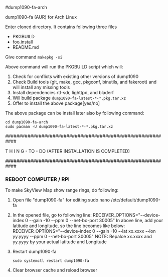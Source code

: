 #dump1090-fa-arch

dump1090-fa (AUR) for Arch Linux

Enter cloned directory. It contains following three files
- PKGBUILD
- foo.install
- README.md

Give command `makepkg -si `

Above command will run the PKGBUILD script which will: 

1. Check for conflicts with existing other versions of dump1090
2. Check Build tools (git, make, gcc, pkgconf, binutils, and fakeroot) and will install any missing tools 
3. Install dependencies rtl-sdr, lighttpd, and bladerf
4. Will build package `dump1090-fa-latest-*-*.pkg.tar.xz`
5. Offer to install the above package[yes/no]

The above package can be install later also by following command:
```
cd dump1090-fa-arch 
sudo pacman -U dump1090-fa-latest-*-*.pkg.tar.xz
```
############################################################

  T H I N G - TO -  DO (AFTER INSTALLATION IS COMPLETED)
  
############################################################

### REBOOT COMPUTER / RPI


To make SkyView Map show range rings, do following:

1. Open file "dump1090-fa" for editing
    sudo nano  /etc/default/dump1090-fa

2. In the opened file, go to following line:
    RECEIVER_OPTIONS="--device-index 0 --gain -10 --ppm 0 --net-bo-port 30005"
    In above line, add your latitude and longitude, so the line becomes like below:
    RECEIVER_OPTIONS="--device-index 0 --gain -10 --lat xx.xxxx --lon yy.yyyy --ppm 0 --net-bo-port 30005"
    NOTE: Repalce xx.xxxx and yy.yyyy by your actual latitude and Longitude

3. Restart dump1090-fa

    `sudo systemctl restart dump1090-fa `

4. Clear browser cache and reload browser
